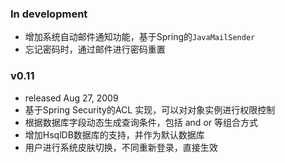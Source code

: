 ### In development ###

  * 增加系统自动邮件通知功能，基于Spring的`JavaMailSender`
  * 忘记密码时，通过邮件进行密码重置

### v0.11 ###
  * released Aug 27, 2009
  * 基于Spring Security的ACL 实现，可以对对象实例进行权限控制
  * 根据数据库字段动态生成查询条件，包括 and or 等组合方式
  * 增加HsqlDB数据库的支持，并作为默认数据库
  * 用户进行系统皮肤切换，不同重新登录，直接生效